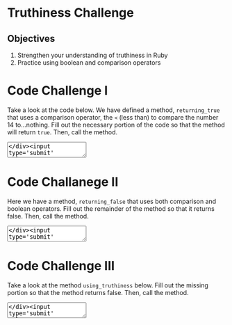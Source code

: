 # Truthiness Challenge

## Objectives

1. Strengthen your understanding of truthiness in Ruby
2. Practice using boolean and comparison operators

<div>
</div><div class='quiz-block'><div class='quiz-title'><h1>Code Challenge I</h1></div><div class='question-block'><p class='question-title'><p>Take a look at the code below. We have defined a method, <code>returning_true</code> that uses a comparison operator, the <code>&lt;</code> (less than) to compare the number 14 to...nothing. Fill out the necessary portion of the code so that the method will return <code>true</code>. Then, call the method.</p>
</p><div class='repl-answer-block'><textarea data-initial='def returning_true
	14 < #your solution here
end

# DO NOT touch the following line!

returning_true' data-solution='["def returning_true","\t14 < 20","end","returning_true"]' data-validation='["assert_true(response)"]' data-language='ruby' id='repl-0' class='repl'></textarea></div><input type='submit' value='SUBMIT' class='assessment-btn btn btn-sm'><input type='button' value='SEE SOLUTION' class='assessment-btn solution-btn btn btn-sm btn-info'><div class='solution-repl-holder'><textarea class='repl-solution'></textarea></div></div></div><div>
</div>

<div>
</div><div class='quiz-block'><div class='quiz-title'><h1>Code Challanege II</h1></div><div class='question-block'><p class='question-title'><p>Here we have a method, <code>returning_false</code> that uses both comparison and boolean operators. Fill out the remainder of the method so that it returns false. Then, call the method.</p>
</p><div class='repl-answer-block'><textarea data-initial='def returning_false
	7 > 4 && 100 < #your solution here
end

#DO NOT touch the following line!

returning_false' data-solution='["def returning_false","\t7 > 4 && 100 < 99","end","returning_false"]' data-validation='["assert_false(response)"]' data-language='ruby' id='repl-1' class='repl'></textarea></div><input type='submit' value='SUBMIT' class='assessment-btn btn btn-sm'><input type='button' value='SEE SOLUTION' class='assessment-btn solution-btn btn btn-sm btn-info'><div class='solution-repl-holder'><textarea class='repl-solution'></textarea></div></div></div><div>
</div>

<div>
</div><div class='quiz-block'><div class='quiz-title'><h1>Code Challenge III</h1></div><div class='question-block'><p class='question-title'><p>Take a look at the method <code>using_truthiness</code> below. Fill out the missing portion so that the method returns false. Then, call the method.</p>
</p><div class='repl-answer-block'><textarea data-initial='def using_truthiness
	7 > 8 || #your solution here
end

#Do NOT touch the following line!

using_truthiness' data-solution='["def using_truthiness","\t7 > 8 || 8 < 7","end","using_truthiness"]' data-validation='["assert_equal(response, false)"]' data-language='ruby' id='repl-2' class='repl'></textarea></div><input type='submit' value='SUBMIT' class='assessment-btn btn btn-sm'><input type='button' value='SEE SOLUTION' class='assessment-btn solution-btn btn btn-sm btn-info'><div class='solution-repl-holder'><textarea class='repl-solution'></textarea></div></div></div><div>
</div>




